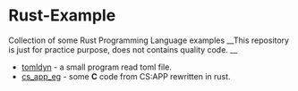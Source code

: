 # Rust-Example
Collection of some Rust Programming Language examples
__This repository is just for practice purpose, does not contains quality code. __

- [tomldyn](./tomldyn) - a small program read toml file.
- [cs_app_eg](./cs_app_eg) - some __C__ code from CS:APP rewritten in rust.
